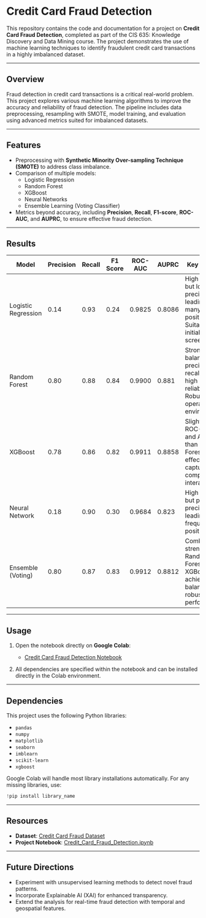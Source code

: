 # Credit Card Fraud Detection

This repository contains the code and documentation for a project on **Credit Card Fraud Detection**, completed as part of the CIS 635: Knowledge Discovery and Data Mining course. The project demonstrates the use of machine learning techniques to identify fraudulent credit card transactions in a highly imbalanced dataset.

---

## **Overview**
Fraud detection in credit card transactions is a critical real-world problem. This project explores various machine learning algorithms to improve the accuracy and reliability of fraud detection. The pipeline includes data preprocessing, resampling with SMOTE, model training, and evaluation using advanced metrics suited for imbalanced datasets.

---

## **Features**
- Preprocessing with **Synthetic Minority Over-sampling Technique (SMOTE)** to address class imbalance.
- Comparison of multiple models:
  - Logistic Regression
  - Random Forest
  - XGBoost
  - Neural Networks
  - Ensemble Learning (Voting Classifier)
- Metrics beyond accuracy, including **Precision**, **Recall**, **F1-score**, **ROC-AUC**, and **AUPRC**, to ensure effective fraud detection.

---

## **Results**

| **Model**           | **Precision** | **Recall** | **F1 Score** | **ROC-AUC** | **AUPRC** | **Key Insights**                                                                 |
|----------------------|---------------|------------|--------------|-------------|-----------|----------------------------------------------------------------------------------|
| Logistic Regression  | 0.14          | 0.93       | 0.24         | 0.9825      | 0.8086    | High recall but low precision, leading to many false positives. Suitable for initial screening. |
| Random Forest        | 0.80          | 0.88       | 0.84         | 0.9900      | 0.881     | Strong balance of precision and recall with high reliability. Robust for operational environments. |
| XGBoost              | 0.78          | 0.86       | 0.82         | 0.9911      | 0.8858    | Slightly better ROC-AUC and AUPRC than Random Forest, effectively captures complex interactions. |
| Neural Network       | 0.18          | 0.90       | 0.30         | 0.9684      | 0.823     | High recall but poor precision, leading to frequent false positives.                             |
| Ensemble (Voting)    | 0.80          | 0.87       | 0.83         | 0.9912      | 0.8812    | Combines strengths of Random Forest and XGBoost, achieving a balanced and robust performance.   |

---

## **Usage**
1. Open the notebook directly on **Google Colab**:
   - [Credit Card Fraud Detection Notebook](https://github.com/aragakerubo/term-project-proposal-data_minds/blob/main/Credit_Card_Fraud_Detection.ipynb)

2. All dependencies are specified within the notebook and can be installed directly in the Colab environment.

---

## **Dependencies**
This project uses the following Python libraries:
- `pandas`
- `numpy`
- `matplotlib`
- `seaborn`
- `imblearn`
- `scikit-learn`
- `xgboost`

Google Colab will handle most library installations automatically. For any missing libraries, use:
```python
!pip install library_name
```

---


## **Resources**
- **Dataset**: [Credit Card Fraud Dataset](https://github.com/GVSU-CIS635/Datasets/raw/refs/heads/master/creditcard.csv.zip)
- **Project Notebook**: [Credit_Card_Fraud_Detection.ipynb](https://github.com/aragakerubo/term-project-proposal-data_minds/blob/main/Credit_Card_Fraud_Detection.ipynb)

---

## **Future Directions**
- Experiment with unsupervised learning methods to detect novel fraud patterns.
- Incorporate Explainable AI (XAI) for enhanced transparency.
- Extend the analysis for real-time fraud detection with temporal and geospatial features.

